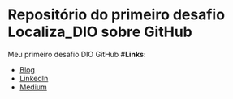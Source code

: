 # Repositório do primeiro desafio Localiza_DIO sobre GitHub
Meu primeiro desafio DIO GitHub
#**Links:**
* [Blog](https://tecmobiu.blogspot.com/)
* [LinkedIn](https://bit.ly/3rYwE8q)
* [Medium](https://medium.com/@santosal.urb)
